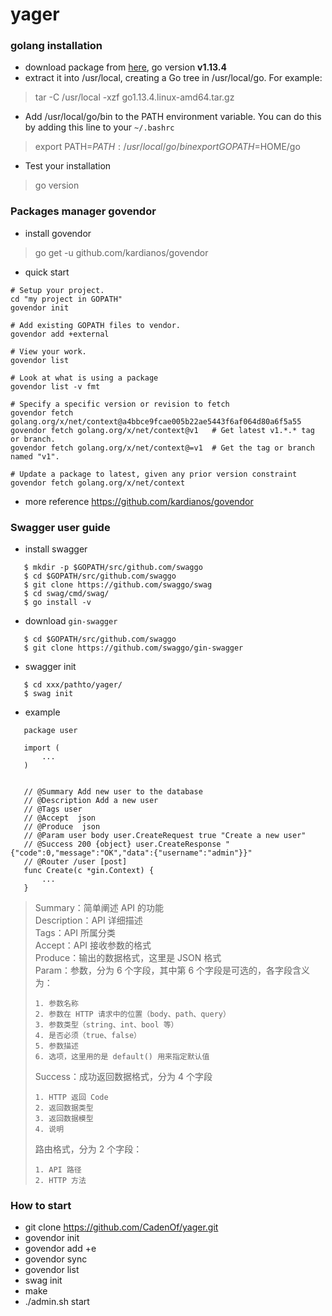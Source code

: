 # yager

### golang installation

* download package from [here](https://golang.google.cn/dl/), go version **v1.13.4**
* extract it into /usr/local, creating a Go tree in /usr/local/go. 
For example:
> tar -C /usr/local -xzf go1.13.4.linux-amd64.tar.gz
* Add /usr/local/go/bin to the PATH environment variable. You can do this by adding this line to your `~/.bashrc`
> export PATH=$PATH:/usr/local/go/bin
> export GOPATH=$HOME/go
* Test your installation
> go version



### Packages manager govendor

* install govendor
> go get -u github.com/kardianos/govendor
* quick start
```
# Setup your project.
cd "my project in GOPATH"
govendor init

# Add existing GOPATH files to vendor.
govendor add +external

# View your work.
govendor list

# Look at what is using a package
govendor list -v fmt

# Specify a specific version or revision to fetch
govendor fetch golang.org/x/net/context@a4bbce9fcae005b22ae5443f6af064d80a6f5a55
govendor fetch golang.org/x/net/context@v1   # Get latest v1.*.* tag or branch.
govendor fetch golang.org/x/net/context@=v1  # Get the tag or branch named "v1".

# Update a package to latest, given any prior version constraint
govendor fetch golang.org/x/net/context

```
* more reference https://github.com/kardianos/govendor



### Swagger user guide

* install swagger
```
   $ mkdir -p $GOPATH/src/github.com/swaggo
   $ cd $GOPATH/src/github.com/swaggo
   $ git clone https://github.com/swaggo/swag
   $ cd swag/cmd/swag/
   $ go install -v
```
* download `gin-swagger`
```
   $ cd $GOPATH/src/github.com/swaggo
   $ git clone https://github.com/swaggo/gin-swagger
```
* swagger init
```
   $ cd xxx/pathto/yager/
   $ swag init
```

* example
```
   package user
   
   import (
       ...
   )
   
   
   // @Summary Add new user to the database
   // @Description Add a new user
   // @Tags user
   // @Accept  json
   // @Produce  json
   // @Param user body user.CreateRequest true "Create a new user"
   // @Success 200 {object} user.CreateResponse "{"code":0,"message":"OK","data":{"username":"admin"}}"
   // @Router /user [post]
   func Create(c *gin.Context) {
       ...
   }
```
>
>  Summary：简单阐述 API 的功能  
>   Description：API 详细描述  
>   Tags：API 所属分类  
>   Accept：API 接收参数的格式  
>   Produce：输出的数据格式，这里是 JSON 格式  
>   Param：参数，分为 6 个字段，其中第 6 个字段是可选的，各字段含义为： 
>  
>     1. 参数名称  
>     2. 参数在 HTTP 请求中的位置（body、path、query）  
>     3. 参数类型（string、int、bool 等）  
>     4. 是否必须（true、false）  
>     5. 参数描述  
>     6. 选项，这里用的是 default() 用来指定默认值  
>   Success：成功返回数据格式，分为 4 个字段  
>  
>     1. HTTP 返回 Code  
>     2. 返回数据类型  
>     3. 返回数据模型  
>     4. 说明  
>   路由格式，分为 2 个字段： 
>   
>     1. API 路径  
>     2. HTTP 方法  
>



### How to start

* git clone https://github.com/CadenOf/yager.git
* govendor init
* govendor add +e 
* govendor sync
* govendor list
* swag init
* make
* ./admin.sh start



